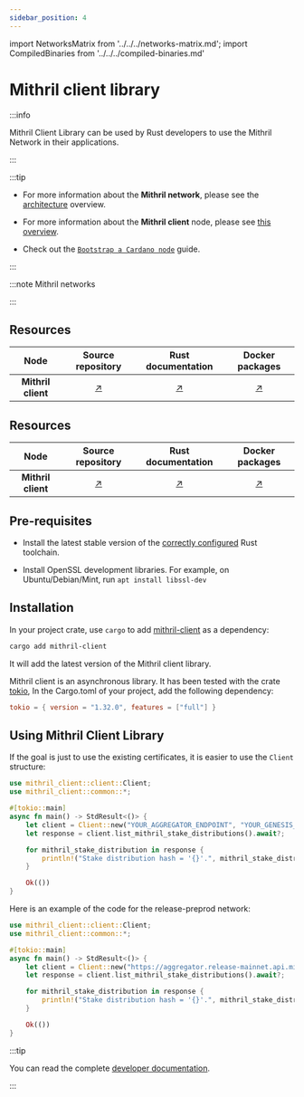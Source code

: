 ```yaml
---
sidebar_position: 4
---
```


import NetworksMatrix from '../../../networks-matrix.md';
import CompiledBinaries from '../../../compiled-binaries.md'

# Mithril client library

:::info

Mithril Client Library can be used by Rust developers to use the Mithril Network in their applications.

:::

:::tip

* For more information about the **Mithril network**, please see the [architecture](../../../mithril/mithril-network/architecture.md) overview.

* For more information about the **Mithril client** node, please see [this overview](../../../mithril/mithril-network/client.md).

* Check out the [`Bootstrap a Cardano node`](../../getting-started/bootstrap-cardano-node.md) guide.

:::

:::note Mithril networks

<NetworksMatrix />

:::

## Resources

| Node | Source repository | Rust documentation | Docker packages |
|:-:|:-----------------:|:------------------:|:---------------:|
**Mithril client** | [:arrow_upper_right:](https://github.com/input-output-hk/mithril/tree/main/mithril-client) | [:arrow_upper_right:](https://mithril.network/mithril-client/doc/mithril_client/index.html) | [:arrow_upper_right:](https://github.com/input-output-hk/mithril/pkgs/container/mithril-client)

## Resources

| Node | Source repository | Rust documentation | Docker packages |
|:-:|:-----------------:|:------------------:|:---------------:|
**Mithril client** | [:arrow_upper_right:](https://github.com/input-output-hk/mithril/tree/main/mithril-client) | [:arrow_upper_right:](https://mithril.network/mithril-client/doc/mithril_client/index.html) | [:arrow_upper_right:](https://github.com/input-output-hk/mithril/pkgs/container/mithril-client)

## Pre-requisites

* Install the latest stable version of the [correctly configured](https://www.rust-lang.org/learn/get-started) Rust toolchain.

* Install OpenSSL development libraries. For example, on Ubuntu/Debian/Mint, run `apt install libssl-dev`

## Installation

In your project crate, use `cargo` to add [mithril-client](https://crates.io/crates/mithril-client) as a dependency:

```bash
cargo add mithril-client
```

It will add the latest version of the Mithril client library.

Mithril client is an asynchronous library. It has been tested with the crate [tokio](https://crates.io/crates/tokio), In the Cargo.toml of your project, add the following dependency:

```toml
tokio = { version = "1.32.0", features = ["full"] }
``````

## Using Mithril Client Library

If the goal is just to use the existing certificates, it is easier to use the `Client` structure:

```rust
use mithril_client::client::Client;
use mithril_client::common::*;

#[tokio::main]
async fn main() -> StdResult<()> {
    let client = Client::new("YOUR_AGGREGATOR_ENDPOINT", "YOUR_GENESIS_VERIFICATION_KEY").await?;
    let response = client.list_mithril_stake_distributions().await?;

    for mithril_stake_distribution in response {
        println!("Stake distribution hash = '{}'.", mithril_stake_distribution.hash);
    }

    Ok(())
}
```

Here is an example of the code for the release-preprod network:

```rust
use mithril_client::client::Client;
use mithril_client::common::*;

#[tokio::main]
async fn main() -> StdResult<()> {
    let client = Client::new("https://aggregator.release-mainnet.api.mithril.network/aggregator", "5b3132372c37332c3132342c3136312c362c3133372c3133312c3231332c3230372c3131372c3139382c38352c3137362c3139392c3136322c3234312c36382c3132332c3131392c3134352c31332c3233322c3234332c34392c3232392c322c3234392c3230352c3230352c33392c3233352c34345d").await?;
    let response = client.list_mithril_stake_distributions().await?;

    for mithril_stake_distribution in response {
        println!("Stake distribution hash = '{}'.", mithril_stake_distribution.hash);
    }

    Ok(())
}
```

:::tip

You can read the complete [developer documentation](https://mithril.network/rust-doc/mithril_client/index.html).

:::